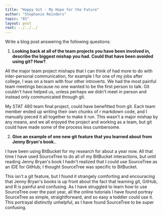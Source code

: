 ```yaml
---
title: "Happy Git - My Hope for the Future"
author: "Stephanie Reinders"
topic: "01"
layout: post
root: ../../../
---
```



Write a blog post answering the following questions: 

1. **Looking back at all of the team projects you have been involved in, describe the biggest mishap you had. Could that have been avoided using git? How?**. 

All the major team project mishaps that I can think of had more to do with inter-personal communication, for example I for one of my jobs after college, I was on a team with four other introverts. We had the most painful team meetings because no one wanted to be the first person to talk. Git couldn't have helped us, unless perhaps we didn't meet in person and instead only communicated through git. 

My STAT 480 team final project, could have benefitted from git. Each team member ended up writing their own chunks of r markdown code, and I manually pieced it all together to make it run. This wasn't a major mishap by any means, and we all enjoyed the project and working as a team, but git could have made some of the process less cumbersome. 


2. **Give an example of one new git feature that you learned about from Jenny Bryan's book.**.

I have been using BitBucket for my research for about a year now. All that time I have used SourceTree to do all of my BitBucket interactions, but until reading Jenny Bryan's book I hadn't realized that I could use SourceTree as an IDE for GitHub; I thought SourceTree was specific to BitBucket. 

This isn't a git feature, but I found it strangely comforting and encouracing that Jenny Bryan's books is up front about the fact that learning git, GitHub, and R is painful and confusing. As I have struggled to learn how to use SourceTree over the past year, all the online tutorials I have found portray SourceTree as simple, straightforward, and so easy a toddler could use it. This portrayal distinctly unhelpful, as I have found SourceTree to be super confusing.

